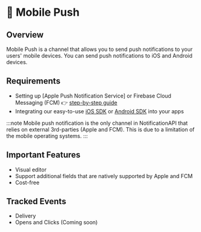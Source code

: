 # 📱 Mobile Push

## Overview

Mobile Push is a channel that allows you to send push notifications to your users' mobile devices. You can send push notifications to iOS and Android devices.

## Requirements

- Setting up [Apple Push Notification Service] or Firebase Cloud Messaging (FCM) 👉 [step-by-step guide](../guides/mobile-push)
- Integrating our easy-to-use [iOS SDK](../reference/ios-sdk) or [Android SDK](../reference/android-sdk) into your apps

:::note
Mobile push notification is the only channel in NotificationAPI that relies on external 3rd-parties (Apple and FCM). This is due to a limitation of the mobile operating systems.
:::

## Important Features

- Visual editor
- Support additional fields that are natively supported by Apple and FCM
- Cost-free

## Tracked Events

- Delivery
- Opens and Clicks (Coming soon)
